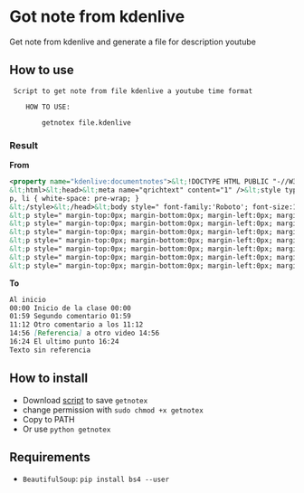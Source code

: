 # Got note from kdenlive

Get note from kdenlive and generate a file for description youtube


## How to use

```
 Script to get note from file kdenlive a youtube time format
    
    HOW TO USE:
    
        getnotex file.kdenlive 
```

### Result 

**From**

```xml
<property name="kdenlive:documentnotes">&lt;!DOCTYPE HTML PUBLIC "-//W3C//DTD HTML 4.0//EN" "http://www.w3.org/TR/REC-html40/strict.dtd">
&lt;html>&lt;head>&lt;meta name="qrichtext" content="1" />&lt;style type="text/css">
p, li { white-space: pre-wrap; }
&lt;/style>&lt;/head>&lt;body style=" font-family:'Roboto'; font-size:10pt; font-weight:400; font-style:normal;">
&lt;p style=" margin-top:0px; margin-bottom:0px; margin-left:0px; margin-right:0px; -qt-block-indent:0; text-indent:0px;">Al inicio&lt;/p>
&lt;p style=" margin-top:0px; margin-bottom:0px; margin-left:0px; margin-right:0px; -qt-block-indent:0; text-indent:0px;">&lt;a href="0">&lt;span style=" text-decoration: underline; color:#2980b9;">00:00:00,00&lt;/span>&lt;/a> Inicio de la clase 00:00&lt;/p>
&lt;p style=" margin-top:0px; margin-bottom:0px; margin-left:0px; margin-right:0px; -qt-block-indent:0; text-indent:0px;">&lt;a href="3576">&lt;span style=" text-decoration: underline; color:#2980b9;">00:01:59,08&lt;/span>&lt;/a> Segundo comentario 01:59&lt;/p>
&lt;p style=" margin-top:0px; margin-bottom:0px; margin-left:0px; margin-right:0px; -qt-block-indent:0; text-indent:0px;">&lt;a href="20153">&lt;span style=" text-decoration: underline; color:#2980b9;">00:11:12,13&lt;/span>&lt;/a> Otro comentario a los 11:12&lt;/p>
&lt;p style=" margin-top:0px; margin-bottom:0px; margin-left:0px; margin-right:0px; -qt-block-indent:0; text-indent:0px;">&lt;a href="26862">&lt;span style=" text-decoration: underline; color:#2980b9;">00:14:56,08&lt;/span>&lt;/a> [Referencia] a otro video 14:56&lt;/p>
&lt;p style=" margin-top:0px; margin-bottom:0px; margin-left:0px; margin-right:0px; -qt-block-indent:0; text-indent:0px;">&lt;a href="29508">&lt;span style=" text-decoration: underline; color:#2980b9;">00:16:24,18&lt;/span>&lt;/a> El ultimo punto 16:24&lt;/p>
&lt;p style=" margin-top:0px; margin-bottom:0px; margin-left:0px; margin-right:0px; -qt-block-indent:0; text-indent:0px;">Texto sin referencia&lt;/p>&lt;/body>&lt;/html></property>
```

**To**

```markdown
Al inicio
00:00 Inicio de la clase 00:00
01:59 Segundo comentario 01:59
11:12 Otro comentario a los 11:12
14:56 [Referencia] a otro video 14:56
16:24 El ultimo punto 16:24
Texto sin referencia
```

## How to install

- Download [script](https://raw.githubusercontent.com/jalmx/generate_description_from_kdenlive_to_yt/master/bin/getnotex) to save `getnotex`
- change permission with `sudo chmod +x getnotex`
- Copy to PATH
- Or use `python getnotex`

## Requirements


- `BeautifulSoup`: `pip install bs4 --user`